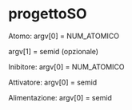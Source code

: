 # progettoSO

Atomo:
argv[0] = NUM_ATOMICO

argv[1] = semid (opzionale)

Inibitore:
argv[0] = NUM_ATOMICO

Attivatore:
argv[0] = semid

Alimentazione:
argv[0] = semid
